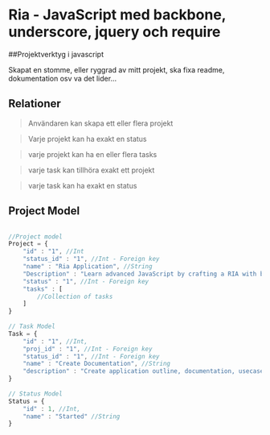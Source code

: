 Ria - JavaScript med backbone, underscore, jquery och require
===========

##Projektverktyg i javascript

Skapat en stomme, eller ryggrad av mitt projekt, ska fixa readme, dokumentation osv va det lider...

## Relationer

>Användaren kan skapa ett eller flera projekt

>Varje projekt kan ha exakt en status

>varje projekt kan ha en eller flera tasks

>varje task kan tillhöra exakt ett projekt

>varje task kan ha exakt en status

## Project Model

```javascript

//Project model
Project = {
    "id" : "1", //Int
    "status_id" : "1", //Int - Foreign key
    "name" : "Ria Application", //String
    "Description" : "Learn advanced JavaScript by crafting a RIA with backbone.js", //String
    "status" : "1", //Int - Foreign key
    "tasks" : [
        //Collection of tasks
    ]
}
 
// Task Model
Task = {
    "id" : "1", //Int,
    "proj_id" : "1", //Int - Foreign key
    "status_id" : "1", //Int - Foreign key
    "name" : "Create Documentation", //String
    "description" : "Create application outline, documentation, usecases and UML" //String
}
 
// Status Model
Status = {
    "id" : 1, //Int,
    "name" : "Started" //String
}

```
